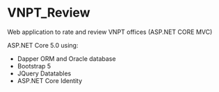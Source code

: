 # VNPT_Review
Web application to rate and review VNPT offices (ASP.NET CORE MVC)

ASP.NET Core 5.0 using:
+ Dapper ORM and Oracle database
+ Bootstrap 5
+ JQuery Datatables
+ ASP.NET Core Identity
